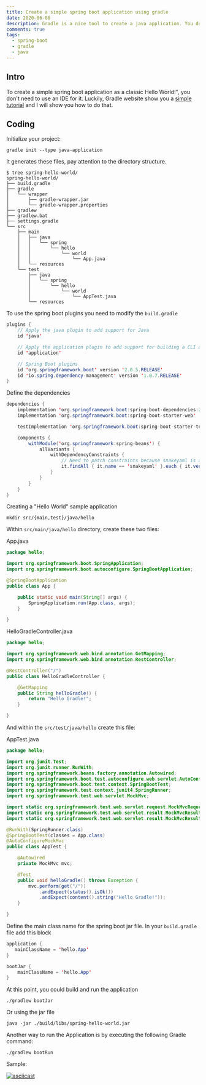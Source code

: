 ```yaml
---
title: Create a simple spring boot application using gradle
date: 2020-06-08
description: Gradle is a nice tool to create a java application. You don't need to use a IDE software in order to create a simple hello world program.
comments: true
tags:
  - spring-boot
  - gradle
  - java
---
```


## Intro

To create a simple spring boot application as a classic Hello World!", you don't need to use an IDE for it. Luckily, Gradle website show you a [simple tutorial] and I will show you how to do that.

## Coding

Initialize your project:

```shell
gradle init --type java-application
```

It generates these files, pay attention to the directory structure.

```shell
$ tree spring-hello-world/
spring-hello-world/
├── build.gradle
├── gradle
│   └── wrapper
│       ├── gradle-wrapper.jar
│       └── gradle-wrapper.properties
├── gradlew
├── gradlew.bat
├── settings.gradle
└── src
    ├── main
    │   ├── java
    │   │   └── spring
    │   │       └── hello
    │   │           └── world
    │   │               └── App.java
    │   └── resources
    └── test
        ├── java
        │   └── spring
        │       └── hello
        │           └── world
        │               └── AppTest.java
        └── resources

```

To use the spring boot plugins you need to modify the `build.gradle`

```java
plugins {
    // Apply the java plugin to add support for Java
    id 'java'

    // Apply the application plugin to add support for building a CLI application.
    id 'application'

    // Spring Boot plugins
    id 'org.springframework.boot' version '2.0.5.RELEASE'
    id 'io.spring.dependency-management' version '1.0.7.RELEASE'
}
```

Define the dependencies

```java
dependencies {
    implementation 'org.springframework.boot:spring-boot-dependencies:2.0.5.RELEASE'
    implementation 'org.springframework.boot:spring-boot-starter-web'

    testImplementation 'org.springframework.boot:spring-boot-starter-test'

    components {
        withModule('org.springframework:spring-beans') {
            allVariants {
                withDependencyConstraints {
                    // Need to patch constraints because snakeyaml is an optional dependency
                    it.findAll { it.name == 'snakeyaml' }.each { it.version { strictly '1.19' } }
                }
            }
        }
    }
}
```

Creating a "Hello World" sample application

```shell
mkdir src/{main,test}/java/hello
```

Within `src/main/java/hello` directory, create these two files:

App.java

```java
package hello;

import org.springframework.boot.SpringApplication;
import org.springframework.boot.autoconfigure.SpringBootApplication;

@SpringBootApplication
public class App {

    public static void main(String[] args) {
        SpringApplication.run(App.class, args);
    }

}
```

HelloGradleController.java

```java
package hello;

import org.springframework.web.bind.annotation.GetMapping;
import org.springframework.web.bind.annotation.RestController;

@RestController("/")
public class HelloGradleController {

    @GetMapping
    public String helloGradle() {
        return "Hello Gradle!";
    }

}
```

And within the `src/test/java/hello` create this file:

AppTest.java
```java
package hello;

import org.junit.Test;
import org.junit.runner.RunWith;
import org.springframework.beans.factory.annotation.Autowired;
import org.springframework.boot.test.autoconfigure.web.servlet.AutoConfigureMockMvc;
import org.springframework.boot.test.context.SpringBootTest;
import org.springframework.test.context.junit4.SpringRunner;
import org.springframework.test.web.servlet.MockMvc;

import static org.springframework.test.web.servlet.request.MockMvcRequestBuilders.get;
import static org.springframework.test.web.servlet.result.MockMvcResultMatchers.content;
import static org.springframework.test.web.servlet.result.MockMvcResultMatchers.status;

@RunWith(SpringRunner.class)
@SpringBootTest(classes = App.class)
@AutoConfigureMockMvc
public class AppTest {

    @Autowired
    private MockMvc mvc;

    @Test
    public void helloGradle() throws Exception {
        mvc.perform(get("/"))
            .andExpect(status().isOk())
            .andExpect(content().string("Hello Gradle!"));
    }

}
```

Define the main class name for the spring boot jar file. In your `build.gradle` file add this block

```java
application {
   mainClassName = 'hello.App'
}

bootJar {
    mainClassName = 'hello.App'
}
```

At this point, you could build and run the application

```shell
./gradlew bootJar
```
Or using the jar file
```shell
java -jar ./build/libs/spring-hello-world.jar
```
Another way to run the Application is by executing the following Gradle command:
```shell
./gradlew bootRun
```

Sample:

[![asciicast](https://asciinema.org/a/dWeIbajqy3an00eRqXfpuqslW.svg)](https://asciinema.org/a/dWeIbajqy3an00eRqXfpuqslW)

[simple tutorial]: https://guides.gradle.org/building-spring-boot-2-projects-with-gradle/#creating_a_hello_gradle_sample_application

